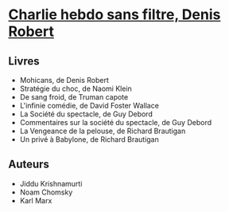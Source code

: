# [Charlie hebdo sans filtre, Denis Robert](https://thinkerview.com/charlie-hebdo-filtre-denis-robert/)

## Livres
- Mohicans, de Denis Robert
- Stratégie du choc, de Naomi Klein
- De sang froid, de Truman capote
- L'infinie comédie, de David Foster Wallace
- La Société du spectacle, de Guy Debord
- Commentaires sur la société du spectacle, de Guy Debord
- La Vengeance de la pelouse, de Richard Brautigan
- Un privé à Babylone, de Richard Brautigan

## Auteurs
- Jiddu Krishnamurti
- Noam Chomsky
- Karl Marx
